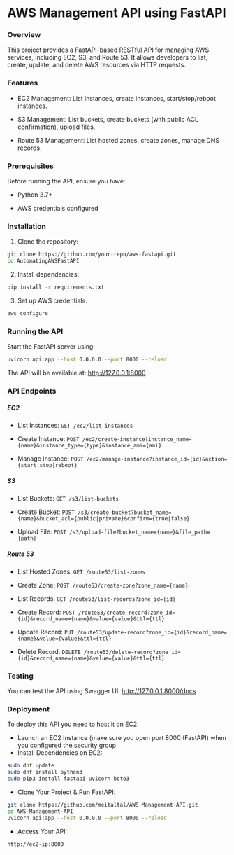 # AWS Management API using FastAPI

### Overview

This project provides a FastAPI-based RESTful API for managing AWS services, including EC2, S3, and Route 53. It allows developers to list, create, update, and delete AWS resources via HTTP requests.

### Features

- EC2 Management: List instances, create instances, start/stop/reboot instances.

- S3 Management: List buckets, create buckets (with public ACL confirmation), upload files.

- Route 53 Management: List hosted zones, create zones, manage DNS records.

### Prerequisites

Before running the API, ensure you have:

- Python 3.7+

- AWS credentials configured

### Installation

1. Clone the repository:

```sh
git clone https://github.com/your-repo/aws-fastapi.git
cd AutomatingAWSFastAPI
```

2. Install dependencies:

```sh
pip install -r requirements.txt
```

3. Set up AWS credentials:
```sh
aws configure
```

### Running the API

Start the FastAPI server using:

```sh
uvicorn api:app --host 0.0.0.0 --port 8000 --reload
```
The API will be available at: http://127.0.0.1:8000

### API Endpoints

##### EC2

- List Instances: `GET /ec2/list-instances`

- Create Instance: `POST /ec2/create-instance?instance_name={name}&instance_type={type}&instance_ami={ami}`

- Manage Instance: `POST /ec2/manage-instance?instance_id={id}&action={start|stop|reboot}`

##### S3

- List Buckets: `GET /s3/list-buckets`

- Create Bucket: `POST /s3/create-bucket?bucket_name={name}&bucket_acl={public|private}&confirm={true|false}`

- Upload File: `POST /s3/upload-file?bucket_name={name}&file_path={path}`

##### Route 53

- List Hosted Zones: `GET /route53/list-zones`

- Create Zone: `POST /route53/create-zone?zone_name={name}`

- List Records: `GET /route53/list-records?zone_id={id}`

- Create Record: `POST /route53/create-record?zone_id={id}&record_name={name}&value={value}&ttl={ttl}`

- Update Record: `PUT /route53/update-record?zone_id={id}&record_name={name}&value={value}&ttl={ttl}`

- Delete Record: `DELETE /route53/delete-record?zone_id={id}&record_name={name}&value={value}&ttl={ttl}`


### Testing
You can test the API using Swagger UI: http://127.0.0.1:8000/docs

### Deployment

To deploy this API you need to host it on EC2:

- Launch an EC2 Instance (make sure you open port 8000 (FastAPI) when you configured the security group
- Install Dependencies on EC2:
```sh
sudo dnf update
sudo dnf install python3
sudo pip3 install fastapi uvicorn boto3
```

- Clone Your Project & Run FastAPI:
```sh
git clone https://github.com/meitaltal/AWS-Management-API.git
cd AWS-Management-API
uvicorn api:app --host 0.0.0.0 --port 8000 --reload
```

- Access Your API:
```sh
http://ec2-ip:8000
```
